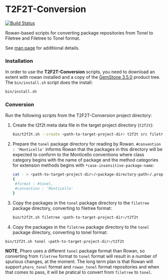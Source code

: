 # T2F2T-Conversion

[![Build Status](https://travis-ci.org/GsDevKit/T2F2T-Conversion.svg?branch=master)](https://travis-ci.org/GsDevKit/T2F2T-Conversion)

Rowan-based scripts for converting package repositories from Tonel to Filetree and Filetree to Tonel format.

See [man page][1] for additional details.

### Installation
In order to use the **T2F2T-Conversion** scripts, you need to download an extent with rowan installed and a copy of the [GemStone 3.5.0](https://gemtalksystems.com/products/gs64/versions35x/#350) product tree. The `bin/install.sh` script does the install:
```bash
bin/install.sh
```

### Conversion
Run the following scripts from the T2F2T-Conversion project directory:
1. Create the t2f2t meta data file in the target project directory (`t2f2t`):
   ```bash
   bin/t2f2t.sh --create <path-to-target-project-dir> t2f2t src filetree
   ```
2. Prepare the `tonel` package directory for reading by Rowan. `#convention : 'Monticello'` informs Rowan that the packages in this directory will be expected to conform to the Monticello conventions where class category begins with the name of package and the method categories for extension methods begins with `*case-insensitive-package-name`:
   ```bash
   cat - > <path-to-target-project-dir>/<package-directory-path>/.properties
   {
   	#format : #tonel,
   	#convention : 'Monticello'
   }
   ```
3. Copy the packages in the `tonel` package directory to the `filetree` package directory, converting to filetree format:
   ```bash
   bin/t2f2t.sh filetree <path-to-target-project-dir>/t2f2t
   ```
4.  Copy the packages in the `filetree` package directory to the `tonel` package directory, converting to tonel format:
   ```bash
   bin/t2f2t.sh tonel <path-to-target-project-dir>/t2f2t
   ```
   **NOTE**, Pharo uses a different `tonel` package format than Rowan, so converting from `filetree` format to `tonel` format will result in a number of spurious changes, at the moment. The long term plan is that Rowan will support `pharo_tonel` format and `rowan_tonel` format repositories and when that comes to pass, it will be pratical to convert from `filetree` to `tonel`. 


[1]: docs/man.txt
